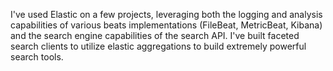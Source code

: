 I've used Elastic on a few projects, leveraging both the logging and analysis 
capabilities of various beats implementations (FileBeat, MetricBeat, Kibana) and
the search engine capabilities of the search API. I've built faceted search clients
to utilize elastic aggregations to build extremely powerful search tools. 